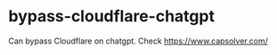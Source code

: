# bypass-cloudflare-chatgpt
Can bypass Cloudflare on chatgpt. Check https://www.capsolver.com/ 
                                                                                                                                        